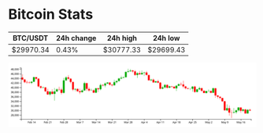 # Bitcoin Stats

BTC/USDT|24h change|24h high|24h low|
|---|---|---|---|
|$29970.34|0.43%|$30777.33|$29699.43|

<img src="./chart.svg">
